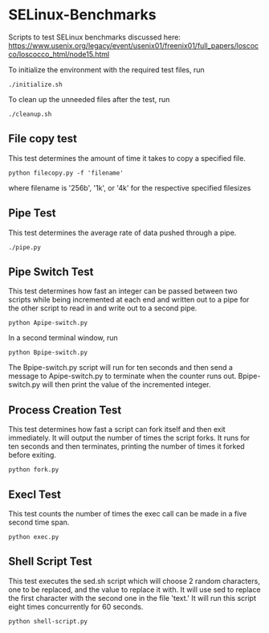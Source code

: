 # SELinux-Benchmarks
Scripts to test SELinux benchmarks discussed here: https://www.usenix.org/legacy/event/usenix01/freenix01/full_papers/loscocco/loscocco_html/node15.html

To initialize the environment with the required test files, run 
```
./initialize.sh
```
To clean up the unneeded files after the test, run
```
./cleanup.sh
```

## File copy test 
This test determines the amount of time it takes to copy a specified file.
```
python filecopy.py -f 'filename'
```
where filename is '256b', '1k', or '4k' for the respective specified filesizes

## Pipe Test
This test determines the average rate of data pushed through a pipe.
```
./pipe.py
```

## Pipe Switch Test
This test determines how fast an integer can be passed between two scripts while being incremented at each end and written out to a pipe for the other script to read in and write out to a second pipe.
```
python Apipe-switch.py
```
In a second terminal window, run
``` 
python Bpipe-switch.py
```
The Bpipe-switch.py script will run for ten seconds and then send a message to Apipe-switch.py to terminate when the counter runs out. Bpipe-switch.py will then print the value of the incremented integer. 

## Process Creation Test
This test determines how fast a script can fork itself and then exit immediately. It will output the number of times the script forks. It runs for ten seconds and then terminates, printing the number of times it forked before exiting.
``` 
python fork.py
```

## Execl Test
This test counts the number of times the exec call can be made in a five second time span.
```
python exec.py
```

## Shell Script Test
This test executes the sed.sh script which will choose 2 random characters, one to be replaced, and the value to replace it with. It will use sed to replace the first character with the second one in the file 'text.' It will run this script eight times concurrently for 60 seconds.
```
python shell-script.py
```
